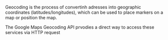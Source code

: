 Geocoding is the process of convertinh adresses into geographic coordinates (latitudes/longitudes), which can be used to place markers on a map or position the map.


The Google Maps Geocoding API prvodies a direct way to access these services via HTTP request

